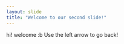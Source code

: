 ```yaml
---
layout: slide
title: "Welcome to our second slide!"
---
```

hi! welcome :b
Use the left arrow to go back!
